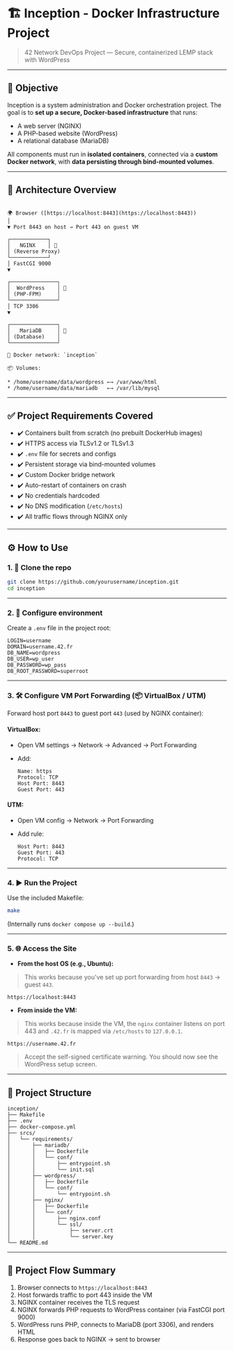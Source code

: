 

# 🏗️ Inception - Docker Infrastructure Project

> 42 Network DevOps Project — Secure, containerized LEMP stack with WordPress

---

## 📌 Objective

Inception is a system administration and Docker orchestration project. The goal is to **set up a secure, Docker-based infrastructure** that runs:

- A web server (NGINX)
- A PHP-based website (WordPress)
- A relational database (MariaDB)

All components must run in **isolated containers**, connected via a **custom Docker network**, with **data persisting through bind-mounted volumes**.

---

## 🧱 Architecture Overview

```

🌍 Browser ([https://localhost:8443](https://localhost:8443))
│
▼ Port 8443 on host → Port 443 on guest VM

┌────────────┐
│   NGINX    │ 🐳
│ (Reverse Proxy)
└────────────┘
│ FastCGI 9000
▼

┌───────────────┐
│  WordPress    │ 🐳
│ (PHP-FPM)     │
└───────────────┘
│ TCP 3306
▼

┌───────────────┐
│   MariaDB     │ 🐳
│ (Database)    │
└───────────────┘

🔗 Docker network: `inception`

📦 Volumes:

* /home/username/data/wordpress ←→ /var/www/html
* /home/username/data/mariadb   ←→ /var/lib/mysql

````

---

## ✅ Project Requirements Covered

- ✔️ Containers built from scratch (no prebuilt DockerHub images)
- ✔️ HTTPS access via TLSv1.2 or TLSv1.3
- ✔️ `.env` file for secrets and configs
- ✔️ Persistent storage via bind-mounted volumes
- ✔️ Custom Docker bridge network
- ✔️ Auto-restart of containers on crash
- ✔️ No credentials hardcoded
- ✔️ No DNS modification (`/etc/hosts`)
- ✔️ All traffic flows through NGINX only

---

## ⚙️ How to Use

### 1. 📁 Clone the repo

```bash
git clone https://github.com/yourusername/inception.git
cd inception
````

---

### 2. 🔧 Configure environment

Create a `.env` file in the project root:

```dotenv
LOGIN=username
DOMAIN=username.42.fr
DB_NAME=wordpress
DB_USER=wp_user
DB_PASSWORD=wp_pass
DB_ROOT_PASSWORD=superroot
```

---

### 3. 🛠️ Configure VM Port Forwarding (📦 VirtualBox / UTM)

Forward host port `8443` to guest port `443` (used by NGINX container):

#### VirtualBox:

* Open VM settings → Network → Advanced → Port Forwarding
* Add:

  ```
  Name: https
  Protocol: TCP
  Host Port: 8443
  Guest Port: 443
  ```

#### UTM:

* Open VM config → Network → Port Forwarding
* Add rule:

  ```
  Host Port: 8443
  Guest Port: 443
  Protocol: TCP
  ```

---

### 4. ▶️ Run the Project

Use the included Makefile:

```bash
make
```

(Internally runs `docker compose up --build`.)

---

### 5. 🌐 Access the Site

- **From the host OS (e.g., Ubuntu):**
> This works because you've set up port forwarding from host `8443` → guest `443`.

```
https://localhost:8443
```

- **From inside the VM:**
> This works because inside the VM, the `nginx` container listens on port 443 and `.42.fr` is mapped via `/etc/hosts` to `127.0.0.1`.

```
https://username.42.fr
```

> Accept the self-signed certificate warning.
> You should now see the WordPress setup screen.

---

## 📂 Project Structure

```
inception/
├── Makefile
├── .env
├── docker-compose.yml
├── srcs/
│   └── requirements/
│       ├── mariadb/
│       │   ├── Dockerfile
│       │   └── conf/
│       │       ├── entrypoint.sh
│       │       └── init.sql
│       ├── wordpress/
│       │   ├── Dockerfile
│       │   └── conf/
│       │       └── entrypoint.sh
│       ├── nginx/
│       │   ├── Dockerfile
│       │   └── conf/
│       │       ├── nginx.conf
│       │       └── ssl/
│       │           ├── server.crt
│       │           └── server.key
└── README.md
```

---

## 🔄 Project Flow Summary

1. Browser connects to `https://localhost:8443`
2. Host forwards traffic to port 443 inside the VM
3. NGINX container receives the TLS request
4. NGINX forwards PHP requests to WordPress container (via FastCGI port 9000)
5. WordPress runs PHP, connects to MariaDB (port 3306), and renders HTML
6. Response goes back to NGINX → sent to browser

